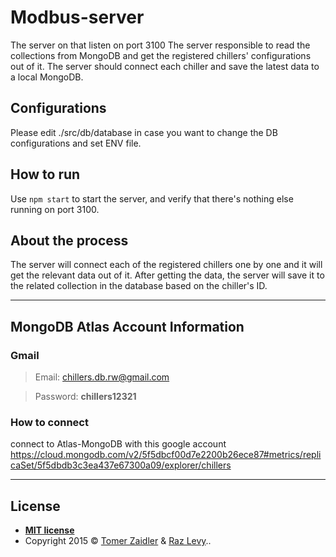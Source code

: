 # Modbus-server
The server on that listen on port 3100
The server responsible to read the collections from MongoDB and get the registered chillers' configurations out of it.
The server should connect each chiller and save the latest data to a local MongoDB.

## Configurations
Please edit ./src/db/database in case you want to change the DB configurations and set ENV file.

## How to run
Use `npm start` to start the server, and verify that there's nothing else running on port 3100.

## About the process
The server will connect each of the registered chillers one by one and it will get the relevant data out of it.
After getting the data, the server will save it to the related collection in the database based on the chiller's ID.

---

## MongoDB Atlas Account Information
### Gmail
> Email: chillers.db.rw@gmail.com

> Password: **chillers12321**

### How to connect
connect to Atlas-MongoDB with this google account
https://cloud.mongodb.com/v2/5f5dbcf00d7e2200b26ece87#metrics/replicaSet/5f5dbdb3c3ea437e67300a09/explorer/chillers

---

## License


- **[MIT license](http://opensource.org/licenses/mit-license.php)**
- Copyright 2015 © <a href="http://www.tomerzaidler.com" target="_blank">Tomer Zaidler</a> & <a href="https://rledev.com/" target="_blank">Raz Levy</a>..
